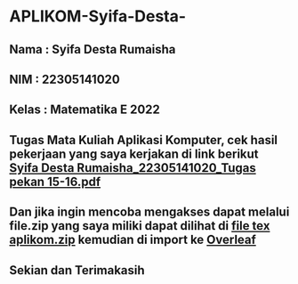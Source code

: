 # APLIKOM-Syifa-Desta-
## Nama   : Syifa Desta Rumaisha
## NIM    : 22305141020
## Kelas  : Matematika E 2022

## Tugas Mata Kuliah Aplikasi Komputer, cek hasil pekerjaan yang saya kerjakan di link berikut [Syifa Desta Rumaisha_22305141020_Tugas pekan 15-16.pdf](https://github.com/Syifadesta/APLIKOM-Syifa-Desta-/files/13526200/Syifa.Desta.Rumaisha_22305141020_Tugas.pekan.15-16.pdf)
## Dan jika ingin mencoba mengakses dapat melalui file.zip yang saya miliki dapat dilihat di [file tex aplikom.zip](https://github.com/Syifadesta/APLIKOM-Syifa-Desta-/files/13526309/file.tex.aplikom.zip) kemudian di import ke [Overleaf](https://www.overleaf.com/project)

## Sekian dan Terimakasih 

